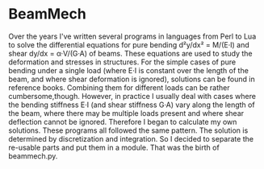 # BeamMech
Over the years I've written several programs in languages from Perl to Lua to solve the differential equations for pure bending d²y/dx² = M/(E·I) and shear dy/dx = α·V/(G·A) of beams. These equations are used to study the deformation and stresses in structures.  For the simple cases of pure bending under a single load (where E·I is constant over the length of the beam, and where shear deformation is ignored), solutions can be found in reference books. Combining them for different loads can be rather cumbersome,though.  However, in practice I usually deal with cases where the bending stiffness E·I (and shear stiffness G·A) vary along the length of the beam, where there may be multiple loads present and where shear deflection cannot be ignored. Therefore I began to calculate my own solutions. These programs all followed the same pattern. The solution is determined by discretization and integration. So I decided to separate the re-usable parts and put them in a module. That was the birth of beammech.py.

